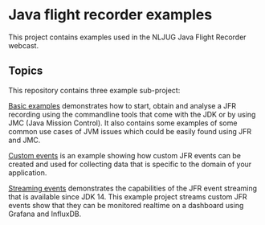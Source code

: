 # Java flight recorder examples

This project contains examples used in the NLJUG Java Flight Recorder webcast. 

## Topics
This repository contains three example sub-project:

[Basic examples](basics/README.md) demonstrates how to start, obtain and analyse a JFR recording using the commandline tools that come with the JDK or by using JMC (Java Mission Control). It also contains some examples of some common use cases of JVM issues which could be easily found using JFR and JMC.

[Custom events](custom_events/README.md) is an example showing how custom JFR events can be created and used for collecting data that is specific to the domain of your application.

[Streaming events](streaming/README.md) demonstrates the capabilities of the JFR event streaming that is available since JDK 14. This example project streams custom JFR events show that they can be monitored realtime on a dashboard using Grafana and InfluxDB.